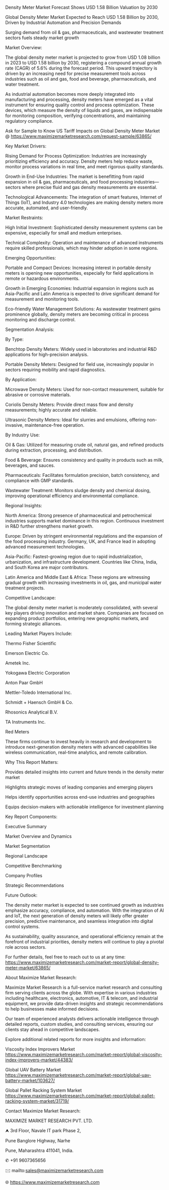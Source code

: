 Density Meter Market Forecast Shows USD 1.58 Billion Valuation by 2030

Global Density Meter Market Expected to Reach USD 1.58 Billion by 2030, Driven by Industrial Automation and Precision Demands

Surging demand from oil & gas, pharmaceuticals, and wastewater treatment sectors fuels steady market growth

Market Overview:

The global density meter market is projected to grow from USD 1.08 billion in 2023 to USD 1.58 billion by 2030, registering a compound annual growth rate (CAGR) of 5.6% during the forecast period. This upward trajectory is driven by an increasing need for precise measurement tools across industries such as oil and gas, food and beverage, pharmaceuticals, and water treatment.

As industrial automation becomes more deeply integrated into manufacturing and processing, density meters have emerged as a vital instrument for ensuring quality control and process optimization. These devices, which measure the density of liquids and gases, are indispensable for monitoring composition, verifying concentrations, and maintaining regulatory compliance.

Ask for Sample to Know US Tariff Impacts on Global Density Meter Market @ https://www.maximizemarketresearch.com/request-sample/63865/ 

Key Market Drivers:

Rising Demand for Process Optimization: Industries are increasingly prioritizing efficiency and accuracy. Density meters help reduce waste, monitor process variations in real time, and meet rigorous quality standards.

Growth in End-Use Industries: The market is benefitting from rapid expansion in oil & gas, pharmaceuticals, and food processing industries—sectors where precise fluid and gas density measurements are essential.

Technological Advancements: The integration of smart features, Internet of Things (IoT), and Industry 4.0 technologies are making density meters more accurate, automated, and user-friendly.

Market Restraints:

High Initial Investment: Sophisticated density measurement systems can be expensive, especially for small and medium enterprises.

Technical Complexity: Operation and maintenance of advanced instruments require skilled professionals, which may hinder adoption in some regions.

Emerging Opportunities:

Portable and Compact Devices: Increasing interest in portable density meters is opening new opportunities, especially for field applications in remote or hazardous environments.

Growth in Emerging Economies: Industrial expansion in regions such as Asia-Pacific and Latin America is expected to drive significant demand for measurement and monitoring tools.

Eco-friendly Water Management Solutions: As wastewater treatment gains prominence globally, density meters are becoming critical in process monitoring and discharge control.

Segmentation Analysis:

By Type:

Benchtop Density Meters: Widely used in laboratories and industrial R&D applications for high-precision analysis.

Portable Density Meters: Designed for field use, increasingly popular in sectors requiring mobility and rapid diagnostics.

By Application:

Microwave Density Meters: Used for non-contact measurement, suitable for abrasive or corrosive materials.

Coriolis Density Meters: Provide direct mass flow and density measurements; highly accurate and reliable.

Ultrasonic Density Meters: Ideal for slurries and emulsions, offering non-invasive, maintenance-free operation.

By Industry Use:

Oil & Gas: Utilized for measuring crude oil, natural gas, and refined products during extraction, processing, and distribution.

Food & Beverage: Ensures consistency and quality in products such as milk, beverages, and sauces.

Pharmaceuticals: Facilitates formulation precision, batch consistency, and compliance with GMP standards.

Wastewater Treatment: Monitors sludge density and chemical dosing, improving operational efficiency and environmental compliance.

Regional Insights:

North America: Strong presence of pharmaceutical and petrochemical industries supports market dominance in this region. Continuous investment in R&D further strengthens market growth.

Europe: Driven by stringent environmental regulations and the expansion of the food processing industry. Germany, UK, and France lead in adopting advanced measurement technologies.

Asia-Pacific: Fastest-growing region due to rapid industrialization, urbanization, and infrastructure development. Countries like China, India, and South Korea are major contributors.

Latin America and Middle East & Africa: These regions are witnessing gradual growth with increasing investments in oil, gas, and municipal water treatment projects.

Competitive Landscape:

The global density meter market is moderately consolidated, with several key players driving innovation and market share. Companies are focused on expanding product portfolios, entering new geographic markets, and forming strategic alliances.

Leading Market Players Include:

Thermo Fisher Scientific

Emerson Electric Co.

Ametek Inc.

Yokogawa Electric Corporation

Anton Paar GmbH

Mettler-Toledo International Inc.

Schmidt + Haensch GmbH & Co.

Rhosonics Analytical B.V.

TA Instruments Inc.

Red Meters

These firms continue to invest heavily in research and development to introduce next-generation density meters with advanced capabilities like wireless communication, real-time analytics, and remote calibration.

Why This Report Matters:

Provides detailed insights into current and future trends in the density meter market

Highlights strategic moves of leading companies and emerging players

Helps identify opportunities across end-use industries and geographies

Equips decision-makers with actionable intelligence for investment planning

Key Report Components:

Executive Summary

Market Overview and Dynamics

Market Segmentation

Regional Landscape

Competitive Benchmarking

Company Profiles

Strategic Recommendations

Future Outlook:

The density meter market is expected to see continued growth as industries emphasize accuracy, compliance, and automation. With the integration of AI and IoT, the next generation of density meters will likely offer greater precision, predictive maintenance, and seamless integration into digital control systems.

As sustainability, quality assurance, and operational efficiency remain at the forefront of industrial priorities, density meters will continue to play a pivotal role across sectors.

For further details, feel free to reach out to us at any time: https://www.maximizemarketresearch.com/market-report/global-density-meter-market/63865/ 

About Maximize Market Research:

Maximize Market Research is a full-service market research and consulting firm serving clients across the globe. With expertise in various industries including healthcare, electronics, automotive, IT & telecom, and industrial equipment, we provide data-driven insights and strategic recommendations to help businesses make informed decisions.

Our team of experienced analysts delivers actionable intelligence through detailed reports, custom studies, and consulting services, ensuring our clients stay ahead in competitive landscapes.

Explore additional related reports for more insights and information:

Viscosity Index Improvers Market https://www.maximizemarketresearch.com/market-report/global-viscosity-index-improvers-market/44383/ 

Global UAV Battery Market https://www.maximizemarketresearch.com/market-report/global-uav-battery-market/103627/ 

Global Pallet Racking System Market https://www.maximizemarketresearch.com/market-report/global-pallet-racking-system-market/31719/ 

Contact Maximize Market Research:

MAXIMIZE MARKET RESEARCH PVT. LTD.

⮝ 3rd Floor, Navale IT park Phase 2,

Pune Banglore Highway, Narhe

Pune, Maharashtra 411041, India.

✆ +91 9607365656

🖂 mailto:sales@maximizemarketresearch.com

🌐 https://www.maximizemarketresearch.com
